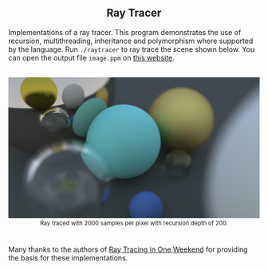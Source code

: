 <!-- Ray Tracer --------------------------------------------------------------->

<div align="center">
  <h2>Ray Tracer</h2>
</div>

Implementations of a ray tracer. This program demonstrates the use of recursion,
multithreading, inheritance and polymorphism where supported by the language.
Run `./raytracer` to ray trace the scene shown below. You can open the output
file `image.ppm` on
[this website](https://www.cs.rhodes.edu/welshc/COMP141_F16/ppmReader.html).
<br><br>

<div align="center">
  <img src="image.png" alt="Image of ray traced spheres.">
  <br>
  <sup>Ray traced with 2000 samples per pixel with recursion depth of 200.</sup>
</div>
<br>

Many thanks to the authors of
<a href="https://github.com/RayTracing/raytracing.github.io">Ray Tracing in One Weekend</a>
for providing the basis for these implementations.

<!----------------------------------------------------------------------------->
